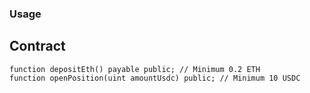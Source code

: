 ### Usage

## Contract

```solidity
function depositEth() payable public; // Minimum 0.2 ETH
function openPosition(uint amountUsdc) public; // Minimum 10 USDC
```